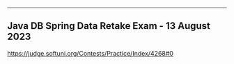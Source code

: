 -------------------------------------------------------------------------
Java DB Spring Data Retake Exam - 13 August 2023
-----------------------------------------------------------------------

https://judge.softuni.org/Contests/Practice/Index/4268#0
